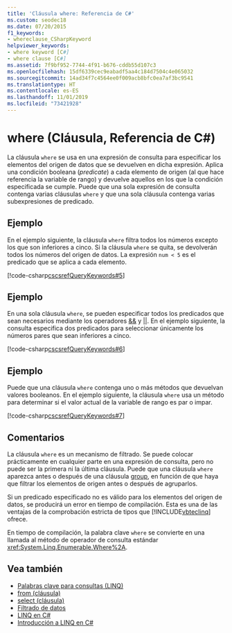 ```yaml
---
title: 'Cláusula where: Referencia de C#'
ms.custom: seodec18
ms.date: 07/20/2015
f1_keywords:
- whereclause_CSharpKeyword
helpviewer_keywords:
- where keyword [C#]
- where clause [C#]
ms.assetid: 7f9bf952-7744-4f91-b676-cddb55d107c3
ms.openlocfilehash: 15df6339cec9eabadf5aa4c184d7504c4e065032
ms.sourcegitcommit: 14ad34f7c4564ee0f009acb8bfc0ea7af3bc9541
ms.translationtype: HT
ms.contentlocale: es-ES
ms.lasthandoff: 11/01/2019
ms.locfileid: "73421928"
---
```

# <a name="where-clause-c-reference"></a>where (Cláusula, Referencia de C#)

La cláusula `where` se usa en una expresión de consulta para especificar los elementos del origen de datos que se devuelven en dicha expresión. Aplica una condición booleana (*predicate*) a cada elemento de origen (al que hace referencia la variable de rango) y devuelve aquellos en los que la condición especificada se cumple. Puede que una sola expresión de consulta contenga varias cláusulas `where` y que una sola cláusula contenga varias subexpresiones de predicado.

## <a name="example"></a>Ejemplo

En el ejemplo siguiente, la cláusula `where` filtra todos los números excepto los que son inferiores a cinco. Si la cláusula `where` se quita, se devolverán todos los números del origen de datos. La expresión `num < 5` es el predicado que se aplica a cada elemento.

[!code-csharp[cscsrefQueryKeywords#5](~/samples/snippets/csharp/VS_Snippets_VBCSharp/CsCsrefQueryKeywords/CS/Where.cs#5)]

## <a name="example"></a>Ejemplo

En una sola cláusula `where`, se pueden especificar todos los predicados que sean necesarios mediante los operadores [&&](../operators/boolean-logical-operators.md#conditional-logical-and-operator-) y [&#124;&#124;](../operators/boolean-logical-operators.md#conditional-logical-or-operator-). En el ejemplo siguiente, la consulta especifica dos predicados para seleccionar únicamente los números pares que sean inferiores a cinco.

[!code-csharp[cscsrefQueryKeywords#6](~/samples/snippets/csharp/VS_Snippets_VBCSharp/CsCsrefQueryKeywords/CS/Where.cs#6)]  

## <a name="example"></a>Ejemplo

Puede que una cláusula `where` contenga uno o más métodos que devuelvan valores booleanos. En el ejemplo siguiente, la cláusula `where` usa un método para determinar si el valor actual de la variable de rango es par o impar.

[!code-csharp[cscsrefQueryKeywords#7](~/samples/snippets/csharp/VS_Snippets_VBCSharp/CsCsrefQueryKeywords/CS/Where.cs#7)]

## <a name="remarks"></a>Comentarios

La cláusula `where` es un mecanismo de filtrado. Se puede colocar prácticamente en cualquier parte en una expresión de consulta, pero no puede ser la primera ni la última cláusula. Puede que una cláusula `where` aparezca antes o después de una cláusula [group](group-clause.md), en función de que haya que filtrar los elementos de origen antes o después de agruparlos.

Si un predicado especificado no es válido para los elementos del origen de datos, se producirá un error en tiempo de compilación. Esta es una de las ventajas de la comprobación estricta de tipos que [!INCLUDE[vbteclinq](~/includes/vbteclinq-md.md)] ofrece.

En tiempo de compilación, la palabra clave `where` se convierte en una llamada al método de operador de consulta estándar <xref:System.Linq.Enumerable.Where%2A>.

## <a name="see-also"></a>Vea también

- [Palabras clave para consultas (LINQ)](query-keywords.md)
- [from (cláusula)](from-clause.md)
- [select (cláusula)](select-clause.md)
- [Filtrado de datos](../../programming-guide/concepts/linq/filtering-data.md)
- [LINQ en C#](../../linq/index.md)
- [Introducción a LINQ en C#](/dotnet/csharp/programming-guide/concepts/linq/)
